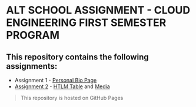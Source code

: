 # ALT SCHOOL ASSIGNMENT - CLOUD ENGINEERING FIRST SEMESTER PROGRAM

## This repository contains the following assignments:

- Assignment 1 - [Personal Bio Page](https://theigwe.github.io/alt-school-africa-html-assignment/)
- [Assignment 2](https://theigwe.github.io/alt-school-africa-html-assignment/assignment-two) - [HTLM Table](https://theigwe.github.io/alt-school-africa-html-assignment/assignment-two/table.html) and [Media](https://theigwe.github.io/alt-school-africa-html-assignment/assignment-two/media.html)

> This repository is hosted on GitHub Pages
